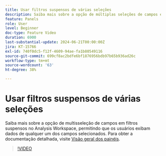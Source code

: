 ```yaml
---
title: Usar filtros suspensos de várias seleções
description: Saiba mais sobre a opção de múltiplas seleções de campos em filtros suspensos no Analysis Workspace, permitindo que usuários exibam dados de qualquer um dos campos selecionados.
feature: Panels
role: User
level: Beginner
doc-type: Feature Video
duration: 6900
last-substantial-update: 2024-06-21T00:00:00Z
jira: KT-15766
exl-id: 740f0dc5-f12f-4609-94ae-fa1b80549116
source-git-commit: 699cf8ac2bdfe6bf1876956bdb97b65b936ad26c
workflow-type: tm+mt
source-wordcount: '63'
ht-degree: 38%

---
```


# Usar filtros suspensos de várias seleções

Saiba mais sobre a opção de multisseleção de campos em filtros suspensos no Analysis Workspace, permitindo que os usuários exibam dados de qualquer um dos campos selecionados. Para obter a documentação detalhada, visite [Visão geral dos painéis](https://experienceleague.adobe.com/pt-br/docs/analytics/analyze/analysis-workspace/panels/panels#static-drop-down-segments).

>[!VIDEO](https://video.tv.adobe.com/v/3439936/?learn=on&captions=por_br)

